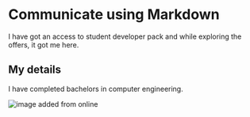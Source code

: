 # Communicate using Markdown

I have got an access to student developer pack and while exploring the offers, it got me here.

## My details

I have completed bachelors in computer engineering.

![image added from online](https://cdn-icons-png.flaticon.com/512/25/25231.png)
